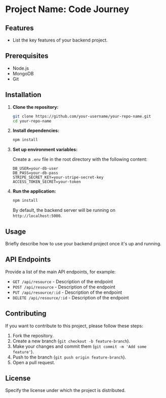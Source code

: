 # Project Name: Code Journey

## Features

- List the key features of your backend project.

## Prerequisites

- Node.js 
- MongoDB 
- Git

## Installation

1. **Clone the repository:**

    ```bash
    git clone https://github.com/your-username/your-repo-name.git
    cd your-repo-name
    ```

2. **Install dependencies:**

    ```bash
    npm install
    ```

3. **Set up environment variables:**

    Create a `.env` file in the root directory with the following content:

    ```env
   DB_USER=your-db-user
    DB_PASS=your-db-pass
    STRIPE_SECRET_KEY=your-stripe-secret-key
    ACCESS_TOKEN_SECRET=your-token
    ```

4. **Run the application:**

    ```bash
    npm install
    ```

    By default, the backend server will be running on `http://localhost:5000`.

## Usage

Briefly describe how to use your backend project once it's up and running.

## API Endpoints

Provide a list of the main API endpoints, for example:

- `GET /api/resource` - Description of the endpoint
- `POST /api/resource` - Description of the endpoint
- `PUT /api/resource/:id` - Description of the endpoint
- `DELETE /api/resource/:id` - Description of the endpoint

## Contributing

If you want to contribute to this project, please follow these steps:

1. Fork the repository.
2. Create a new branch (`git checkout -b feature-branch`).
3. Make your changes and commit them (`git commit -m 'Add some feature'`).
4. Push to the branch (`git push origin feature-branch`).
5. Open a pull request.

## License

Specify the license under which the project is distributed.
